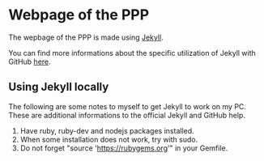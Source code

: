 # Webpage of the PPP

The wepbage of the PPP is made using [Jekyll](http://jekyllrb.com/).

You can find more informations about the specific utilization of Jekyll with GitHub [here](https://help.github.com/articles/using-jekyll-with-pages).

## Using Jekyll locally

The following are some notes to myself to get Jekyll to work on my PC.
These are additional informations to the official Jekyll and GitHub help.

1. Have ruby, ruby-dev and nodejs packages installed.
2. When some installation does not work, try with sudo.
3. Do not forget "source 'https://rubygems.org'" in your Gemfile.
